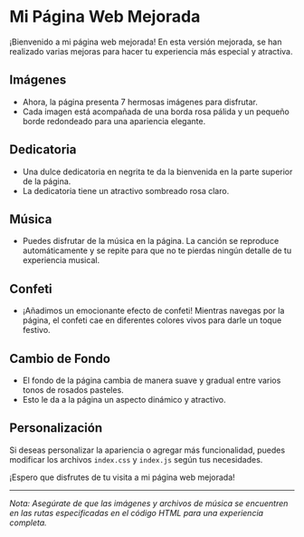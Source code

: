 # Mi Página Web Mejorada

¡Bienvenido a mi página web mejorada! En esta versión mejorada, se han realizado varias mejoras para hacer tu experiencia más especial y atractiva.

## Imágenes

- Ahora, la página presenta 7 hermosas imágenes para disfrutar.
- Cada imagen está acompañada de una borda rosa pálida y un pequeño borde redondeado para una apariencia elegante.

## Dedicatoria

- Una dulce dedicatoria en negrita te da la bienvenida en la parte superior de la página.
- La dedicatoria tiene un atractivo sombreado rosa claro.

## Música

- Puedes disfrutar de la música en la página. La canción se reproduce automáticamente y se repite para que no te pierdas ningún detalle de tu experiencia musical.

## Confeti

- ¡Añadimos un emocionante efecto de confeti! Mientras navegas por la página, el confeti cae en diferentes colores vivos para darle un toque festivo.

## Cambio de Fondo

- El fondo de la página cambia de manera suave y gradual entre varios tonos de rosados pasteles.
- Esto le da a la página un aspecto dinámico y atractivo.

## Personalización

Si deseas personalizar la apariencia o agregar más funcionalidad, puedes modificar los archivos `index.css` y `index.js` según tus necesidades.

¡Espero que disfrutes de tu visita a mi página web mejorada!

---

*Nota: Asegúrate de que las imágenes y archivos de música se encuentren en las rutas especificadas en el código HTML para una experiencia completa.*
